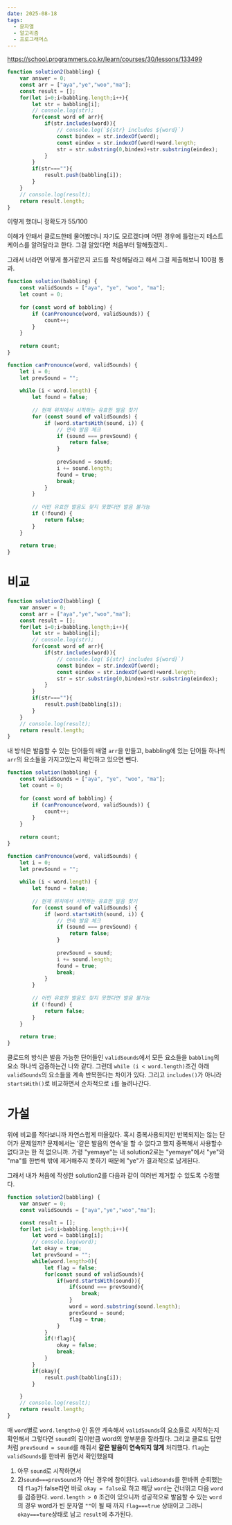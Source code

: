 ```yaml
---
date: 2025-08-18
tags:
  - 문자열
  - 알고리즘
  - 프로그래머스
---
```

https://school.programmers.co.kr/learn/courses/30/lessons/133499
```js
function solution2(babbling) {
    var answer = 0;
    const arr = ["aya","ye","woo","ma"];
    const result = [];
    for(let i=0;i<babbling.length;i++){
    	let str = babbling[i];
    	// console.log(str);
    	for(const word of arr){
	    	if(str.includes(word)){
	    		// console.log(`${str} includes ${word}`)
	    		const bindex = str.indexOf(word);
	    		const eindex = str.indexOf(word)+word.length;
	    		str = str.substring(0,bindex)+str.substring(eindex);
	    	}
    	}
    	if(str===""){
  			result.push(babbling[i]);
    	}
    }
    // console.log(result);
    return result.length;
}
```
이렇게 했더니 정확도가 55/100

이해가 안돼서 클로드한테 물어봤더니 자기도 모르겠다며 어떤 경우에 틀렸는지 테스트케이스를 알려달라고 한다. 그걸 알았다면 처음부터 말해줬겠지..

그래서 너라면 어떻게 풀거같은지 코드를 작성해달라고 해서 그걸 제출해보니 100점 통과.
```js
function solution(babbling) {
    const validSounds = ["aya", "ye", "woo", "ma"];
    let count = 0;
    
    for (const word of babbling) {
        if (canPronounce(word, validSounds)) {
            count++;
        }
    }
    
    return count;
}

function canPronounce(word, validSounds) {
    let i = 0;
    let prevSound = "";
    
    while (i < word.length) {
        let found = false;
        
        // 현재 위치에서 시작하는 유효한 발음 찾기
        for (const sound of validSounds) {
            if (word.startsWith(sound, i)) {
                // 연속 발음 체크
                if (sound === prevSound) {
                    return false;
                }
                
                prevSound = sound;
                i += sound.length;
                found = true;
                break;
            }
        }
        
        // 어떤 유효한 발음도 찾지 못했다면 발음 불가능
        if (!found) {
            return false;
        }
    }
    
    return true;
}
```

# 비교
```js
function solution2(babbling) {
    var answer = 0;
    const arr = ["aya","ye","woo","ma"];
    const result = [];
    for(let i=0;i<babbling.length;i++){
    	let str = babbling[i];
    	// console.log(str);
    	for(const word of arr){
	    	if(str.includes(word)){
	    		// console.log(`${str} includes ${word}`)
	    		const bindex = str.indexOf(word);
	    		const eindex = str.indexOf(word)+word.length;
	    		str = str.substring(0,bindex)+str.substring(eindex);
	    	}
    	}
    	if(str===""){
  			result.push(babbling[i]);
    	}
    }
    // console.log(result);
    return result.length;
}
```
내 방식은 발음할 수 있는 단어들의 배열 `arr`을 만들고,
babbling에 있는 단어들 하나씩 `arr`의 요소들을 가지고있는지 확인하고 있으면 뺀다.

```js
function solution(babbling) {
    const validSounds = ["aya", "ye", "woo", "ma"];
    let count = 0;
    
    for (const word of babbling) {
        if (canPronounce(word, validSounds)) {
            count++;
        }
    }
    
    return count;
}

function canPronounce(word, validSounds) {
    let i = 0;
    let prevSound = "";
    
    while (i < word.length) {
        let found = false;
        
        // 현재 위치에서 시작하는 유효한 발음 찾기
        for (const sound of validSounds) {
            if (word.startsWith(sound, i)) {
                // 연속 발음 체크
                if (sound === prevSound) {
                    return false;
                }
                
                prevSound = sound;
                i += sound.length;
                found = true;
                break;
            }
        }
        
        // 어떤 유효한 발음도 찾지 못했다면 발음 불가능
        if (!found) {
            return false;
        }
    }
    
    return true;
}
```
클로드의 방식은 발음 가능한 단어들인 `validSounds`에서 모든 요소들을 `babbling`의 요소 하나씩 검증하는건 나와 같다.
그런데 `while (i < word.length)`조건 아래 `validSounds`의 요소들을 계속 반복한다는 차이가 있다.
그리고 `includes()`가 아니라 `startsWith()`로 비교하면서 순차적으로 `i`를 늘려나간다. 

# 가설
위에 비교를 적다보니까 자연스럽게 떠올랐다.
혹시 중복사용되지만 반복되지는 않는 단어가 문제일까?
문제에서는 '같은 발음의 연속'을 할 수 없다고 했지 중복해서 사용할수 없다고는 한 적 없으니까.
가령 "yemaye"는 내 solution2로는 "yemaye"에서 "ye"와 "ma"를 한번씩 밖에 제거해주지 못하기 때문에 "ye"가 결과적으로 남게된다. 

그래서 내가 처음에 작성한 solution2를 다음과 같이 여러번 제거할 수 있도록 수정했다.
```js
function solution2(babbling) {
    var answer = 0;
    const validSounds = ["aya","ye","woo","ma"];

    const result = [];
    for(let i=0;i<babbling.length;i++){
    	let word = babbling[i];
    	// console.log(word);
    	let okay = true;
    	let prevSound = "";
    	while(word.length>0){
    		let flag = false;
    		for(const sound of validSounds){
    			if(word.startsWith(sound)){
    				if(sound === prevSound){
    					break;
    				}
    				word = word.substring(sound.length);
    				prevSound = sound;
    				flag = true;
    			}
    		}
    		if(!flag){
    			okay = false;
    			break;
    		}
    	}
    	if(okay){
    		result.push(babbling[i]);
    	}

    }
    // console.log(result);
    return result.length;
}
```

매 `word`별로 `word.length>0` 인 동안 계속해서 `validSounds`의 요소들로 시작하는지 확인해서 그렇다면 `sound`의 길이만큼 word의 앞부분을 잘라줬다.
그리고 클로드 답안처럼 `prevSound = sound`를 해줘서 **같은 발음이 연속되지 않게** 처리했다.
`flag`는 `validSounds`를 한바퀴 돌면서 확인했을때 
1) 아무 `sound`로 시작하면서 
2) 2)`sound===prevSound`가 아닌 경우에 참이된다. 
`validSounds`를 한바퀴 순회했는데 `flag`가 false라면 바로 `okay = false`로 하고 해당 `word`는 건너뛰고 다음 `word`를 검증한다.
`word.length > 0` 조건이 있으니까 성공적으로 발음할 수 있는 `word`의 경우 word가 빈 문자열 `""`이 될 때 까지 `flag===true` 상태이고 그러니 `okay===ture`상태로 남고 `result`에 추가된다. 

